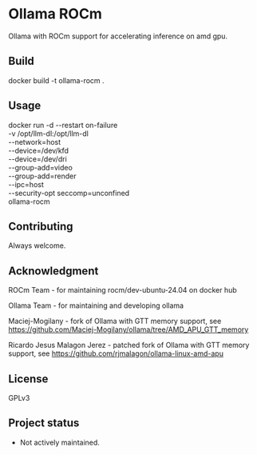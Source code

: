 # Ollama ROCm

Ollama with ROCm support for accelerating inference on amd gpu.

## Build
docker build -t ollama-rocm .

## Usage
docker run -d --restart on-failure \
 -v /opt/llm-dl:/opt/llm-dl \
 --network=host \
 --device=/dev/kfd \
 --device=/dev/dri \
 --group-add=video \
 --group-add=render \
 --ipc=host \
 --security-opt seccomp=unconfined \
 ollama-rocm

## Contributing
Always welcome.

## Acknowledgment
ROCm Team - for maintaining rocm/dev-ubuntu-24.04 on docker hub

Ollama Team - for maintaining and developing ollama

Maciej-Mogilany - fork of Ollama with GTT memory support, see https://github.com/Maciej-Mogilany/ollama/tree/AMD_APU_GTT_memory

Ricardo Jesus Malagon Jerez - patched fork of Ollama with GTT memory support, see https://github.com/rjmalagon/ollama-linux-amd-apu

## License
GPLv3

## Project status
- Not actively maintained.
